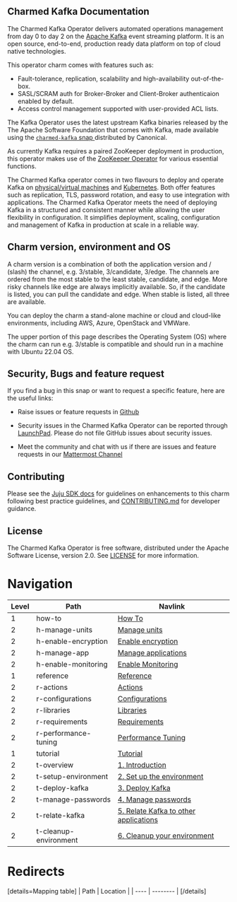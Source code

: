 ## Charmed Kafka Documentation

The Charmed Kafka Operator delivers automated operations management from day 0 to day 2 on the [Apache Kafka](https://kafka.apache.org) event streaming platform. It is an open source, end-to-end, production ready data platform on top of cloud native technologies.

This operator charm comes with features such as:
- Fault-tolerance, replication, scalability and high-availability out-of-the-box.
- SASL/SCRAM auth for Broker-Broker and Client-Broker authenticaion enabled by default.
- Access control management supported with user-provided ACL lists.

The Kafka Operator uses the latest upstream Kafka binaries released by the The Apache Software Foundation that comes with Kafka, made available using the [`charmed-kafka` snap ](https://snapcraft.io/charmed-kafka) distributed by Canonical.

As currently Kafka requires a paired ZooKeeper deployment in production, this operator makes use of the [ZooKeeper Operator](https://github.com/canonical/zookeeper-operator) for various essential functions.

The Charmed Kafka operator comes in two flavours to deploy and operate Kafka on [physical/virtual machines](https://github.com/canonical/kafka-operator) and [Kubernetes](https://github.com/canonical/kafka-k8s-operator). Both offer features such as replication, TLS, password rotation, and easy to use integration with applications. The Charmed Kafka Operator meets the need of deploying Kafka in a structured and consistent manner while allowing the user flexibility in configuration. It simplifies deployment, scaling, configuration and management of Kafka in production at scale in a reliable way.

## Charm version, environment and OS

A charm version is a combination of both the application version and / (slash) the channel, e.g. 3/stable, 3/candidate, 3/edge. The channels are ordered from the most stable to the least stable, candidate, and edge. More risky channels like edge are always implicitly available. So, if the candidate is listed, you can pull the candidate and edge. When stable is listed, all three are available. 

You can deploy the charm a stand-alone machine or cloud and cloud-like environments, including AWS, Azure, OpenStack and VMWare.

The upper portion of this page describes the Operating System (OS) where the charm can run e.g. 3/stable is compatible and should run in a machine with Ubuntu 22.04 OS.


## Security, Bugs and feature request

If you find a bug in this snap or want to request a specific feature, here are the useful links:

* Raise issues or feature requests in [Github](https://github.com/canonical/kafka-operator/issues)

* Security issues in the Charmed Kafka Operator can be reported through [LaunchPad](https://wiki.ubuntu.com/DebuggingSecurity#How%20to%20File). Please do not file GitHub issues about security issues.

* Meet the community and chat with us if there are issues and feature requests in our [Mattermost Channel](https://chat.charmhub.io/charmhub/channels/data-platform)

## Contributing

Please see the [Juju SDK docs](https://juju.is/docs/sdk) for guidelines on enhancements to this charm following best practice guidelines, and [CONTRIBUTING.md](https://github.com/canonical/kafka-operator/blob/main/CONTRIBUTING.md) for developer guidance.

## License

The Charmed Kafka Operator is free software, distributed under the Apache Software License, version 2.0. See [LICENSE](https://github.com/canonical/kafka-operator/blob/main/LICENSE) for more information.

# Navigation

| Level | Path                   | Navlink                                                                                                         |
|-------|------------------------|-----------------------------------------------------------------------------------------------------------------|
| 1     | how-to                 | [How To]()                                                                                                      |
| 2     | h-manage-units         | [Manage units](/t/charmed-kafka-how-to-manage-units/10287)                                                      |
| 2     | h-enable-encryption    | [Enable encryption](/t/charmed-kafka-how-to-enable-encryption/10281)                                            |
| 2     | h-manage-app           | [Manage applications](/t/charmed-kafka-how-to-manage-app/10285)                                                 |
| 2     | h-enable-monitoring    | [Enable Monitoring](/t/charmed-kafka-how-to-enable-monitoring/10283)                                            |
| 1     | reference              | [Reference]()                                                                                                   |
| 2     | r-actions              | [Actions](https://charmhub.io/kafka/actions?channel=3/stable)                                                   |
| 2     | r-configurations       | [Configurations](https://charmhub.io/kafka/configure?channel=3/stable)                                          |
| 2     | r-libraries            | [Libraries](https://charmhub.io/kafka/libraries/kafka_libs?channel=3/stable)                                    |
| 2     | r-requirements         | [Requirements](/t/)                                                                                             |
| 2     | r-performance-tuning   | [Performance Tuning](/t/)                                                                                       |
| 1     | tutorial               | [Tutorial]()                                                                                                    |
| 2     | t-overview             | [1. Introduction](/t/)                                                                                          |
| 2     | t-setup-environment    | [2. Set up the environment](/t/)                                                                                |
| 2     | t-deploy-kafka         | [3. Deploy Kafka](/t/)                                                                                          |
| 2     | t-manage-passwords     | [4. Manage passwords](/t/)                                                                                      |
| 2     | t-relate-kafka         | [5. Relate Kafka to other applications](/t/)                                                                    |
| 2     | t-cleanup-environment  | [6. Cleanup your environment](/t/)                                                                              |

# Redirects

[details=Mapping table]
| Path | Location |
| ---- | -------- |
[/details]